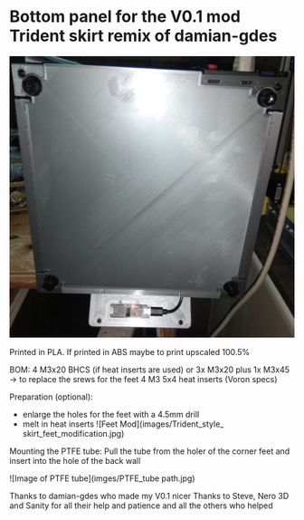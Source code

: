 # Bottom panel for the V0.1 mod Trident skirt remix of damian-gdes
![Image of bottom view](images/bottom_view.jpg)

Printed in PLA. If printed in ABS maybe to print upscaled 100.5%

BOM:
4 M3x20 BHCS (if heat inserts are used) or 3x M3x20 plus 1x M3x45 -> to replace the srews for the feet
4 M3 5x4 heat inserts (Voron specs)

Preparation (optional):
- enlarge the holes for the feet with a 4.5mm drill
- melt in heat inserts
![Feet Mod](images/Trident_style_ skirt_feet_modification.jpg)

Mounting the PTFE tube:
Pull the tube from the holer of the corner feet and insert into the hole of the back wall 

![Image of PTFE tube](imges/PTFE_tube path.jpg)


Thanks to damian-gdes who made my V0.1 nicer
 Thanks to Steve, Nero 3D and Sanity for all their help and patience and all the others who helped
